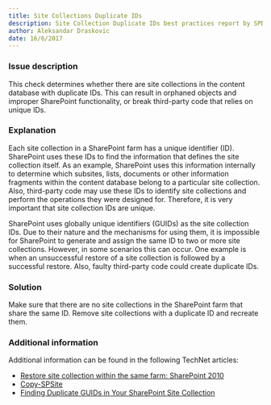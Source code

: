 ```yaml
---
title: Site Collections Duplicate IDs
description: Site Collection Duplicate IDs best practices report by SPDocKit determines whether there are site collections in the content database with duplicate IDs.
author: Aleksandar Draskovic
date: 16/6/2017
---
```

### Issue description
This check determines whether there are site collections in the content database with duplicate IDs. This can result in orphaned objects and improper SharePoint functionality, or break third-party code that relies on unique IDs.
### Explanation
Each site collection in a SharePoint farm has a unique identifier (ID). SharePoint uses these IDs to find the information that defines the site collection itself. As an example, SharePoint uses this information internally to determine which subsites, lists, documents or other information fragments within the content database belong to a particular site collection. Also, third-party code may use these IDs to identify site collections and perform the operations they were designed for. Therefore, it is very important that site collection IDs are unique.

SharePoint uses globally unique identifiers (GUIDs) as the site collection IDs. Due to their nature and the mechanisms for using them, it is impossible for SharePoint to generate and assign the same ID to two or more site collections. However, in some scenarios this can occur. One example is when an unsuccessful restore of a site collection is followed by a successful restore. Also, faulty third-party code could create duplicate IDs.
### Solution
Make sure that there are no site collections in the SharePoint farm that share the same ID. Remove site collections with a duplicate ID and recreate them.
### Additional information 
Additional information can be found in the following TechNet articles:
* [Restore site collection within the same farm: SharePoint 2010](http://social.technet.microsoft.com/wiki/contents/articles/21351.restore-site-collection-within-the-same-farm-sharepoint-2010.aspx)
* [Copy-SPSite](https://technet.microsoft.com/en-us/library/fp161280.aspx)
* [Finding Duplicate GUIDs in Your SharePoint Site Collection](https://sharepointinterface.com/2011/04/03/finding-duplicate-guids-in-your-sharepoint-site-collection/)